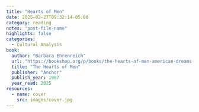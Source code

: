 ```yaml
---
title: "Hearts of Men"
date: 2025-02-27T09:32:14-05:00
category: reading
notes: "post-file-name"
highlights: false
categories:
  - Cultural Analysis
book:
  author: "Barbara Ehrenreich"
  url: "https://bookshop.org/p/books/the-hearts-of-men-american-dreams-and-the-flight-from-commitment-barbara-ehrenreich/8607277?ean=9780385176156&next=t&next=t"
  title: "The Hearts of Men"
  publisher: "Anchor"
  publish_year: 1987
  year_read: 2025
resources:
  - name: cover
    src: images/cover.jpg
---
```


